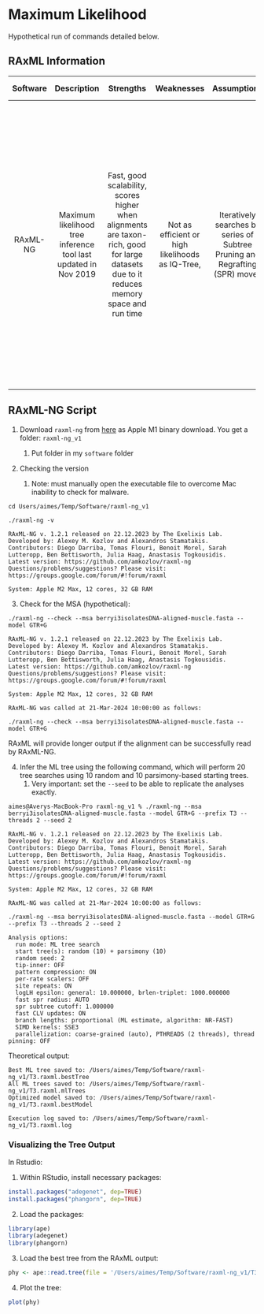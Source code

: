 # Maximum Likelihood

Hypothetical run of commands detailed below.

## RAxML Information

| Software | Description | Strengths | Weaknesses | Assumptions | User choices | 
| :---:   | :---: | :---:       | :---:                     | :---: | :---: | 
|RAxML-NG| Maximum likelihood tree inference tool last updated in Nov 2019|Fast, good scalability, scores higher when alignments are taxon-rich, good for large datasets due to it reduces memory space and run time |Not as efficient or high likelihoods as IQ-Tree,  |Iteratively searches by series of Subtree Pruning and Regrafting (SPR) moves| User must provide outgroup to root data, can select from 3 starting tree options (random topology, tree generated by parsimony-based randomized stepwise addition algorithm, or user-defined provided tree), set the model to run, and can set the seed to create reproducible analysis | 


## RAxML-NG Script 

1. Download `raxml-ng` from [here](https://github.com/amkozlov/raxml-ng) as Apple M1 binary download. You get a folder: `raxml-ng_v1` 
   1. Put folder in my `software` folder

2. Checking the version
   1. Note: must manually open the executable file to overcome Mac inability to check for malware. 
```shell
cd Users/aimes/Temp/Software/raxml-ng_v1

./raxml-ng -v

RAxML-NG v. 1.2.1 released on 22.12.2023 by The Exelixis Lab.
Developed by: Alexey M. Kozlov and Alexandros Stamatakis.
Contributors: Diego Darriba, Tomas Flouri, Benoit Morel, Sarah Lutteropp, Ben Bettisworth, Julia Haag, Anastasis Togkousidis.
Latest version: https://github.com/amkozlov/raxml-ng
Questions/problems/suggestions? Please visit: https://groups.google.com/forum/#!forum/raxml

System: Apple M2 Max, 12 cores, 32 GB RAM
```

3. Check for the MSA (hypothetical):
```shell
./raxml-ng --check --msa berryi3isolatesDNA-aligned-muscle.fasta --model GTR+G

RAxML-NG v. 1.2.1 released on 22.12.2023 by The Exelixis Lab.
Developed by: Alexey M. Kozlov and Alexandros Stamatakis.
Contributors: Diego Darriba, Tomas Flouri, Benoit Morel, Sarah Lutteropp, Ben Bettisworth, Julia Haag, Anastasis Togkousidis.
Latest version: https://github.com/amkozlov/raxml-ng
Questions/problems/suggestions? Please visit: https://groups.google.com/forum/#!forum/raxml

System: Apple M2 Max, 12 cores, 32 GB RAM

RAxML-NG was called at 21-Mar-2024 10:00:00 as follows:

./raxml-ng --check --msa berryi3isolatesDNA-aligned-muscle.fasta --model GTR+G
```

RAxML will provide longer output if the alignment can be successfully read by RAxML-NG. 

4. Infer the ML tree using the following command, which will perform 20 tree searches using 10 random and 10 parsimony-based starting trees. 
   1. Very important: set the `--seed` to be able to replicate the analyses exactly.

```shell
aimes@Averys-MacBook-Pro raxml-ng_v1 % ./raxml-ng --msa berryi3isolatesDNA-aligned-muscle.fasta --model GTR+G --prefix T3 --threads 2 --seed 2

RAxML-NG v. 1.2.1 released on 22.12.2023 by The Exelixis Lab.
Developed by: Alexey M. Kozlov and Alexandros Stamatakis.
Contributors: Diego Darriba, Tomas Flouri, Benoit Morel, Sarah Lutteropp, Ben Bettisworth, Julia Haag, Anastasis Togkousidis.
Latest version: https://github.com/amkozlov/raxml-ng
Questions/problems/suggestions? Please visit: https://groups.google.com/forum/#!forum/raxml

System: Apple M2 Max, 12 cores, 32 GB RAM

RAxML-NG was called at 21-Mar-2024 10:00:00 as follows:

./raxml-ng --msa berryi3isolatesDNA-aligned-muscle.fasta --model GTR+G --prefix T3 --threads 2 --seed 2

Analysis options:
  run mode: ML tree search
  start tree(s): random (10) + parsimony (10)
  random seed: 2
  tip-inner: OFF
  pattern compression: ON
  per-rate scalers: OFF
  site repeats: ON
  logLH epsilon: general: 10.000000, brlen-triplet: 1000.000000
  fast spr radius: AUTO
  spr subtree cutoff: 1.000000
  fast CLV updates: ON
  branch lengths: proportional (ML estimate, algorithm: NR-FAST)
  SIMD kernels: SSE3
  parallelization: coarse-grained (auto), PTHREADS (2 threads), thread pinning: OFF

```

Theoretical output: 

```shell
Best ML tree saved to: /Users/aimes/Temp/Software/raxml-ng_v1/T3.raxml.bestTree
All ML trees saved to: /Users/aimes/Temp/Software/raxml-ng_v1/T3.raxml.mlTrees
Optimized model saved to: /Users/aimes/Temp/Software/raxml-ng_v1/T3.raxml.bestModel

Execution log saved to: /Users/aimes/Temp/Software/raxml-ng_v1/T3.raxml.log
```

### Visualizing the Tree Output 

In Rstudio: 

1. Within RStudio, install necessary packages:
```r
install.packages("adegenet", dep=TRUE)
install.packages("phangorn", dep=TRUE)
```

2. Load the packages:
```r
library(ape)
library(adegenet)
library(phangorn)
```

3. Load the best tree from the RAxML output:
```r
phy <- ape::read.tree(file = '/Users/aimes/Temp/Software/raxml-ng_v1/T3.raxml.bestTree')
```

4. Plot the tree:
```r
plot(phy)
```